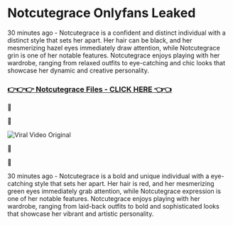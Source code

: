# Notcutegrace Onlyfans Leaked

<p>30 minutes ago - Notcutegrace is a confident and distinct individual with a distinct style that sets her apart. Her hair can be black, and her mesmerizing hazel eyes immediately draw attention, while Notcutegrace grin is one of her notable features. Notcutegrace enjoys playing with her wardrobe, ranging from relaxed outfits to eye-catching and chic looks that showcase her dynamic and creative personality.</p><p>
<h3><a href="https://fansleaks.com-getfree.pro/notcutegrace" rel="nofollow">👉👉👉 Notcutegrace Files - CLICK HERE 👈👈</a></h3>
<p>🔻</p>
<p>🔻</p> <p>
<a href="https://fansleaks.com-getfree.pro/notcutegrace" rel="nofollow"><img src="https://i.imgur.com/0ZbtXZ5.gif" alt="Viral Video Original" style="max-width: 100%; display: inline-block;" data-target="animated-image.originalImage"></a>
<p>🔻</p>
<p>🔻</p> <p>30 minutes ago - Notcutegrace is a bold and unique individual with a eye-catching style that sets her apart. Her hair is red, and her mesmerizing green eyes immediately grab attention, while Notcutegrace expression is one of her notable features. Notcutegrace enjoys playing with her wardrobe, ranging from laid-back outfits to bold and sophisticated looks that showcase her vibrant and artistic personality.</p>